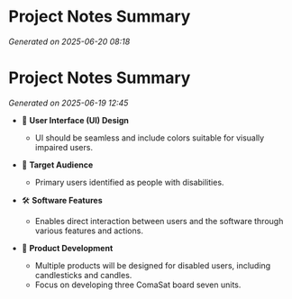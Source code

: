 # Project Notes Summary

*Generated on 2025-06-20 08:18*

# Project Notes Summary

*Generated on 2025-06-19 12:45*

- 🎨 **User Interface (UI) Design**
  - UI should be seamless and include colors suitable for visually impaired users.

- 👥 **Target Audience**
  - Primary users identified as people with disabilities.

- 🛠️ **Software Features**
  - Enables direct interaction between users and the software through various features and actions.

- 🎁 **Product Development**
  - Multiple products will be designed for disabled users, including candlesticks and candles.
  - Focus on developing three ComaSat board seven units.